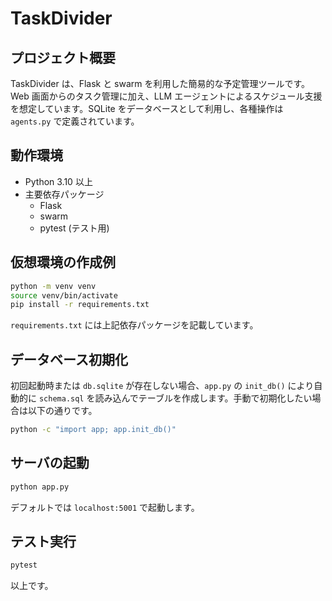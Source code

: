 # TaskDivider

## プロジェクト概要
TaskDivider は、Flask と swarm を利用した簡易的な予定管理ツールです。Web 画面からのタスク管理に加え、LLM エージェントによるスケジュール支援を想定しています。SQLite をデータベースとして利用し、各種操作は `agents.py` で定義されています。

## 動作環境
- Python 3.10 以上
- 主要依存パッケージ
  - Flask
  - swarm
  - pytest (テスト用)

## 仮想環境の作成例
```bash
python -m venv venv
source venv/bin/activate
pip install -r requirements.txt
```

`requirements.txt` には上記依存パッケージを記載しています。

## データベース初期化
初回起動時または `db.sqlite` が存在しない場合、`app.py` の `init_db()` により自動的に `schema.sql` を読み込んでテーブルを作成します。手動で初期化したい場合は以下の通りです。

```bash
python -c "import app; app.init_db()"
```

## サーバの起動
```bash
python app.py
```
デフォルトでは `localhost:5001` で起動します。

## テスト実行
```bash
pytest
```

以上です。
